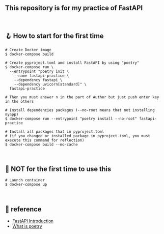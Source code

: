## This repository is for my practice of FastAPI
<br>

## 🪝 How to start for the first time
``` shell
# Create Docker image
$ docker-compose build

# Create pyproject.toml and install FastAPI by using "poetry"
$ docker-compose run \
  --entrypoint "poetry init \
    --name fastapi-practice \
    --dependency fastapi \
    --dependency uvicorn[standard]" \
  fastapi-practice

# Then you must answer n in the part of Author but just push enter key in the others

# Install dependencies packages (--no-root means that not installing myapp)
$ docker-compose run --entrypoint "poetry install --no-root" fastapi-practice

# Install all packages that in pyproject.toml
# (if you changed or installed package in pyproject.toml, you must execute this command for reflection)
$ docker-compose build --no-cache
```
<br>

## 🚦 NOT for the first time to use this
``` shell
# Launch container
$ docker-compose up
```
<br>

## 🚢 reference
- [FastAPI Introduction](https://zenn.dev/sh0nk/books/537bb028709ab9/)
- [What is poetry](https://qiita.com/nilwurtz/items/0e5b8382757ccad9a56c)